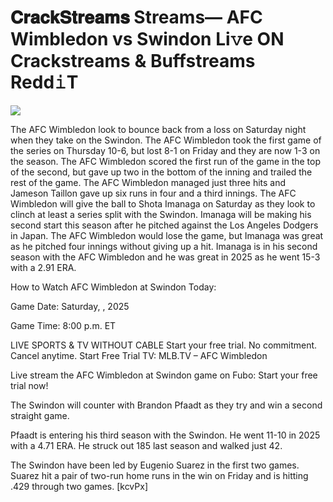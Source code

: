 # 𝐂𝐫𝐚𝐜𝐤𝐒𝐭𝐫𝐞𝐚𝐦𝐬 Streams— AFC Wimbledon vs Swindon Li𝚟e ON Crackstreams & Buffstreams Redd𝚒T  
  
  
[![](https://i.imgur.com/qSNzIqt.png)](https://movie.rssnews.media/oScEJfHM.php)  
  
The AFC Wimbledon look to bounce back from a loss on Saturday night when they take on the Swindon. The AFC Wimbledon took the first game of the series on Thursday 10-6, but lost 8-1 on Friday and they are now 1-3 on the season. The AFC Wimbledon scored the first run of the game in the top of the second, but gave up two in the bottom of the inning and trailed the rest of the game. The AFC Wimbledon managed just three hits and Jameson Taillon gave up six runs in four and a third innings. The AFC Wimbledon will give the ball to Shota Imanaga on Saturday as they look to clinch at least a series split with the Swindon. Imanaga will be making his second start this season after he pitched against the Los Angeles Dodgers in Japan. The AFC Wimbledon would lose the game, but Imanaga was great as he pitched four innings without giving up a hit. Imanaga is in his second season with the AFC Wimbledon and he was great in 2025 as he went 15-3 with a 2.91 ERA.

How to Watch AFC Wimbledon at Swindon Today:

Game Date: Saturday, , 2025

Game Time: 8:00 p.m. ET

LIVE SPORTS & TV WITHOUT CABLE
Start your free trial. No commitment. Cancel anytime.
Start Free Trial
TV: MLB.TV – AFC Wimbledon

Live stream the AFC Wimbledon at Swindon game on Fubo: Start your free trial now!

The Swindon will counter with Brandon Pfaadt as they try and win a second straight game.

Pfaadt is entering his third season with the Swindon. He went 11-10 in 2025 with a 4.71 ERA. He struck out 185 last season and walked just 42.

The Swindon have been led by Eugenio Suarez in the first two games. Suarez hit a pair of two-run home runs in the win on Friday and is hitting .429 through two games. [kcvPx]